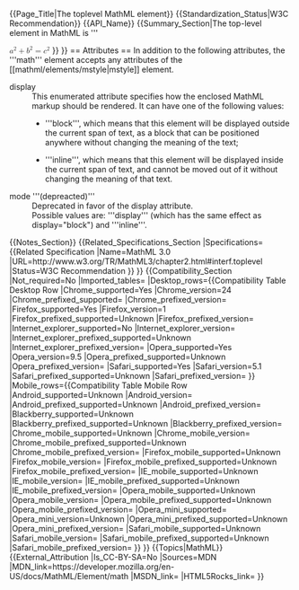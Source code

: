 {{Page_Title|The toplevel MathML element}}
{{Standardization_Status|W3C Recommendation}}
{{API_Name}}
{{Summary_Section|The top-level element in MathML is '''<math>'''. Every valid MathML instance must be wrapped in <math> tags. In addition you must not nest a second <math> element in another, but you can have an arbitrary number of other child elements in it.}}
{{Examples_Section
|Not_required=No
|Examples={{Single Example
|Language=HTML
|Description=This example shows a simple formula written in MathML
|Code=<syntaxhighlight lang="html5"><!DOCTYPE html>
<html>
  <head>
    <title>MathML in HTML5</title>
  </head>
  <body>
 
  <math>
    <mrow>
      <mrow>
        <msup>
          <mi>a</mi>
          <mn>2</mn>
        </msup>
        <mo>+</mo>
        <msup>
          <mi>b</mi>
          <mn>2</mn>
        </msup>
      </mrow>
      <mo>=</mo>
      <msup>
        <mi>c</mi>
        <mn>2</mn>
      </msup>
    </mrow>
  </math>
 
  </body>
</html> </syntaxhighlight>
}}
}}
== Attributes == 
In addition to the following attributes, the  '''math''' element accepts any attributes of the [[mathml/elements/mstyle|mstyle]] element.
<dl>
  <dt id="attr-display">display</dt>
  <dd>
    This enumerated attribute specifies how the enclosed MathML markup should be rendered. It can have one of the following values:
      
* '''block''', which means that this element will be displayed outside the current span of text, as a block that can be positioned anywhere without changing the meaning of the text;
* '''inline''', which means that this element will be displayed inside the current span of text, and cannot be moved out of it without changing the meaning of that text.

  </dd>
  <dt>
    mode '''(depreacted)'''</dt>
  <dd>
    Deprecated in favor of the display attribute.<br />
    Possible values are: '''display''' (which has the same effect as display="block") and '''inline'''.</dd>
</dl>
{{Notes_Section}}
{{Related_Specifications_Section
|Specifications={{Related Specification
|Name=MathML 3.0 
|URL=http://www.w3.org/TR/MathML3/chapter2.html#interf.toplevel
|Status=W3C Recommendation
}}
}}
{{Compatibility_Section
|Not_required=No
|Imported_tables=
|Desktop_rows={{Compatibility Table Desktop Row
|Chrome_supported=Yes
|Chrome_version=24
|Chrome_prefixed_supported=
|Chrome_prefixed_version=
|Firefox_supported=Yes
|Firefox_version=1
|Firefox_prefixed_supported=Unknown
|Firefox_prefixed_version=
|Internet_explorer_supported=No
|Internet_explorer_version=
|Internet_explorer_prefixed_supported=Unknown
|Internet_explorer_prefixed_version=
|Opera_supported=Yes
|Opera_version=9.5
|Opera_prefixed_supported=Unknown
|Opera_prefixed_version=
|Safari_supported=Yes
|Safari_version=5.1
|Safari_prefixed_supported=Unknown
|Safari_prefixed_version=
}}
|Mobile_rows={{Compatibility Table Mobile Row
|Android_supported=Unknown
|Android_version=
|Android_prefixed_supported=Unknown
|Android_prefixed_version=
|Blackberry_supported=Unknown
|Blackberry_prefixed_supported=Unknown
|Blackberry_prefixed_version=
|Chrome_mobile_supported=Unknown
|Chrome_mobile_version=
|Chrome_mobile_prefixed_supported=Unknown
|Chrome_mobile_prefixed_version=
|Firefox_mobile_supported=Unknown
|Firefox_mobile_version=
|Firefox_mobile_prefixed_supported=Unknown
|Firefox_mobile_prefixed_version=
|IE_mobile_supported=Unknown
|IE_mobile_version=
|IE_mobile_prefixed_supported=Unknown
|IE_mobile_prefixed_version=
|Opera_mobile_supported=Unknown
|Opera_mobile_version=
|Opera_mobile_prefixed_supported=Unknown
|Opera_mobile_prefixed_version=
|Opera_mini_supported=
|Opera_mini_version=Unknown
|Opera_mini_prefixed_supported=Unknown
|Opera_mini_prefixed_version=
|Safari_mobile_supported=Unknown
|Safari_mobile_version=
|Safari_mobile_prefixed_supported=Unknown
|Safari_mobile_prefixed_version=
}}
}}
{{Topics|MathML}}
{{External_Attribution
|Is_CC-BY-SA=No
|Sources=MDN
|MDN_link=https://developer.mozilla.org/en-US/docs/MathML/Element/math
|MSDN_link=
|HTML5Rocks_link=
}}